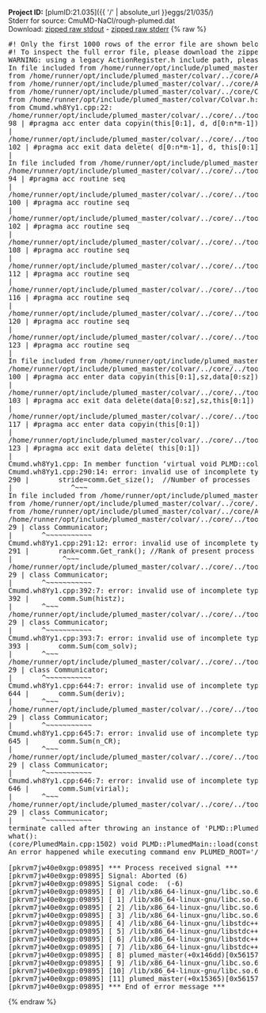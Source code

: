 **Project ID:** [plumID:21.035]({{ '/' | absolute_url }}eggs/21/035/)  
Stderr for source:  CmuMD-NaCl/rough-plumed.dat   
Download: [zipped raw stdout](rough-plumed.dat.plumed_master.stdout.txt.zip) - [zipped raw stderr](rough-plumed.dat.plumed_master.stderr.txt.zip) 
{% raw %}
<pre>
#! Only the first 1000 rows of the error file are shown below
#! To inspect the full error file, please download the zipped raw stderr file above
WARNING: using a legacy ActionRegister.h include path, please use <<#include "core/ActionRegister.h">>
In file included from /home/runner/opt/include/plumed_master/colvar/../core/../tools/Tools.h:27,
from /home/runner/opt/include/plumed_master/colvar/../core/Action.h:28,
from /home/runner/opt/include/plumed_master/colvar/../core/ActionAtomistic.h:25,
from /home/runner/opt/include/plumed_master/colvar/../core/Colvar.h:25,
from /home/runner/opt/include/plumed_master/colvar/Colvar.h:24,
from Cmumd.wh8Yy1.cpp:22:
/home/runner/opt/include/plumed_master/colvar/../core/../tools/Tensor.h:98: warning: ignoring ‘#pragma acc enter’ [-Wunknown-pragmas]
98 | #pragma acc enter data copyin(this[0:1], d, d[0:n*m-1])
|
/home/runner/opt/include/plumed_master/colvar/../core/../tools/Tensor.h:102: warning: ignoring ‘#pragma acc exit’ [-Wunknown-pragmas]
102 | #pragma acc exit data delete( d[0:n*m-1], d, this[0:1])
|
In file included from /home/runner/opt/include/plumed_master/colvar/../core/ActionAtomistic.h:27:
/home/runner/opt/include/plumed_master/colvar/../core/../tools/Pbc.h:94: warning: ignoring ‘#pragma acc routine’ [-Wunknown-pragmas]
94 | #pragma acc routine seq
|
/home/runner/opt/include/plumed_master/colvar/../core/../tools/Pbc.h:100: warning: ignoring ‘#pragma acc routine’ [-Wunknown-pragmas]
100 | #pragma acc routine seq
|
/home/runner/opt/include/plumed_master/colvar/../core/../tools/Pbc.h:102: warning: ignoring ‘#pragma acc routine’ [-Wunknown-pragmas]
102 | #pragma acc routine seq
|
/home/runner/opt/include/plumed_master/colvar/../core/../tools/Pbc.h:108: warning: ignoring ‘#pragma acc routine’ [-Wunknown-pragmas]
108 | #pragma acc routine seq
|
/home/runner/opt/include/plumed_master/colvar/../core/../tools/Pbc.h:112: warning: ignoring ‘#pragma acc routine’ [-Wunknown-pragmas]
112 | #pragma acc routine seq
|
/home/runner/opt/include/plumed_master/colvar/../core/../tools/Pbc.h:116: warning: ignoring ‘#pragma acc routine’ [-Wunknown-pragmas]
116 | #pragma acc routine seq
|
/home/runner/opt/include/plumed_master/colvar/../core/../tools/Pbc.h:120: warning: ignoring ‘#pragma acc routine’ [-Wunknown-pragmas]
120 | #pragma acc routine seq
|
/home/runner/opt/include/plumed_master/colvar/../core/../tools/Pbc.h:123: warning: ignoring ‘#pragma acc routine’ [-Wunknown-pragmas]
123 | #pragma acc routine seq
|
In file included from /home/runner/opt/include/plumed_master/colvar/../core/Colvar.h:27:
/home/runner/opt/include/plumed_master/colvar/../core/../tools/Matrix.h:100: warning: ignoring ‘#pragma acc enter’ [-Wunknown-pragmas]
100 | #pragma acc enter data copyin(this[0:1],sz,data[0:sz])
|
/home/runner/opt/include/plumed_master/colvar/../core/../tools/Matrix.h:103: warning: ignoring ‘#pragma acc exit’ [-Wunknown-pragmas]
103 | #pragma acc exit data delete(data[0:sz],sz,this[0:1])
|
/home/runner/opt/include/plumed_master/colvar/../core/../tools/Matrix.h:117: warning: ignoring ‘#pragma acc enter’ [-Wunknown-pragmas]
117 | #pragma acc enter data copyin(this[0:1])
|
/home/runner/opt/include/plumed_master/colvar/../core/../tools/Matrix.h:123: warning: ignoring ‘#pragma acc exit’ [-Wunknown-pragmas]
123 | #pragma acc exit data delete( this[0:1])
|
Cmumd.wh8Yy1.cpp: In member function ‘virtual void PLMD::colvar::CmuMD::calculate()’:
Cmumd.wh8Yy1.cpp:290:14: error: invalid use of incomplete type ‘class PLMD::Communicator’
290 |       stride=comm.Get_size();  //Number of processes
|              ^~~~
In file included from /home/runner/opt/include/plumed_master/colvar/../core/../tools/OFile.h:25,
from /home/runner/opt/include/plumed_master/colvar/../core/../tools/Log.h:25,
from /home/runner/opt/include/plumed_master/colvar/../core/Action.h:30:
/home/runner/opt/include/plumed_master/colvar/../core/../tools/FileBase.h:29:7: note: forward declaration of ‘class PLMD::Communicator’
29 | class Communicator;
|       ^~~~~~~~~~~~
Cmumd.wh8Yy1.cpp:291:12: error: invalid use of incomplete type ‘class PLMD::Communicator’
291 |       rank=comm.Get_rank(); //Rank of present process
|            ^~~~
/home/runner/opt/include/plumed_master/colvar/../core/../tools/FileBase.h:29:7: note: forward declaration of ‘class PLMD::Communicator’
29 | class Communicator;
|       ^~~~~~~~~~~~
Cmumd.wh8Yy1.cpp:392:7: error: invalid use of incomplete type ‘class PLMD::Communicator’
392 |       comm.Sum(histz);
|       ^~~~
/home/runner/opt/include/plumed_master/colvar/../core/../tools/FileBase.h:29:7: note: forward declaration of ‘class PLMD::Communicator’
29 | class Communicator;
|       ^~~~~~~~~~~~
Cmumd.wh8Yy1.cpp:393:7: error: invalid use of incomplete type ‘class PLMD::Communicator’
393 |       comm.Sum(com_solv);
|       ^~~~
/home/runner/opt/include/plumed_master/colvar/../core/../tools/FileBase.h:29:7: note: forward declaration of ‘class PLMD::Communicator’
29 | class Communicator;
|       ^~~~~~~~~~~~
Cmumd.wh8Yy1.cpp:644:7: error: invalid use of incomplete type ‘class PLMD::Communicator’
644 |       comm.Sum(deriv);
|       ^~~~
/home/runner/opt/include/plumed_master/colvar/../core/../tools/FileBase.h:29:7: note: forward declaration of ‘class PLMD::Communicator’
29 | class Communicator;
|       ^~~~~~~~~~~~
Cmumd.wh8Yy1.cpp:645:7: error: invalid use of incomplete type ‘class PLMD::Communicator’
645 |       comm.Sum(n_CR);
|       ^~~~
/home/runner/opt/include/plumed_master/colvar/../core/../tools/FileBase.h:29:7: note: forward declaration of ‘class PLMD::Communicator’
29 | class Communicator;
|       ^~~~~~~~~~~~
Cmumd.wh8Yy1.cpp:646:7: error: invalid use of incomplete type ‘class PLMD::Communicator’
646 |       comm.Sum(virial);
|       ^~~~
/home/runner/opt/include/plumed_master/colvar/../core/../tools/FileBase.h:29:7: note: forward declaration of ‘class PLMD::Communicator’
29 | class Communicator;
|       ^~~~~~~~~~~~
terminate called after throwing an instance of 'PLMD::Plumed::ExceptionError'
what():
(core/PlumedMain.cpp:1502) void PLMD::PlumedMain::load(const std::string&)
An error happened while executing command env PLUMED_ROOT='/home/runner/opt/lib/plumed_master' PLUMED_VERSION='2.11.0-dev' PLUMED_HTMLDIR='/home/runner/opt/share/doc/plumed_master' PLUMED_INCLUDEDIR='/home/runner/opt/include' PLUMED_PROGRAM_NAME='plumed_master' PLUMED_IS_INSTALLED='yes' "/home/runner/opt/lib/plumed_master"/scripts/mklib.sh -n -o ./Cmumd.2.11.0-dev.so Cmumd.cpp

[pkrvm7jw40e0xgp:09895] *** Process received signal ***
[pkrvm7jw40e0xgp:09895] Signal: Aborted (6)
[pkrvm7jw40e0xgp:09895] Signal code:  (-6)
[pkrvm7jw40e0xgp:09895] [ 0] /lib/x86_64-linux-gnu/libc.so.6(+0x45330)[0x7f50a8645330]
[pkrvm7jw40e0xgp:09895] [ 1] /lib/x86_64-linux-gnu/libc.so.6(pthread_kill+0x11c)[0x7f50a869eb2c]
[pkrvm7jw40e0xgp:09895] [ 2] /lib/x86_64-linux-gnu/libc.so.6(gsignal+0x1e)[0x7f50a864527e]
[pkrvm7jw40e0xgp:09895] [ 3] /lib/x86_64-linux-gnu/libc.so.6(abort+0xdf)[0x7f50a86288ff]
[pkrvm7jw40e0xgp:09895] [ 4] /lib/x86_64-linux-gnu/libstdc++.so.6(+0xa5ff5)[0x7f50a8aa5ff5]
[pkrvm7jw40e0xgp:09895] [ 5] /lib/x86_64-linux-gnu/libstdc++.so.6(+0xbb0da)[0x7f50a8abb0da]
[pkrvm7jw40e0xgp:09895] [ 6] /lib/x86_64-linux-gnu/libstdc++.so.6(_ZSt10unexpectedv+0x0)[0x7f50a8aa5a55]
[pkrvm7jw40e0xgp:09895] [ 7] /lib/x86_64-linux-gnu/libstdc++.so.6(+0xa5a6f)[0x7f50a8aa5a6f]
[pkrvm7jw40e0xgp:09895] [ 8] plumed_master(+0x146dd)[0x5615712c26dd]
[pkrvm7jw40e0xgp:09895] [ 9] /lib/x86_64-linux-gnu/libc.so.6(+0x2a1ca)[0x7f50a862a1ca]
[pkrvm7jw40e0xgp:09895] [10] /lib/x86_64-linux-gnu/libc.so.6(__libc_start_main+0x8b)[0x7f50a862a28b]
[pkrvm7jw40e0xgp:09895] [11] plumed_master(+0x15365)[0x5615712c3365]
[pkrvm7jw40e0xgp:09895] *** End of error message ***
</pre>
{% endraw %}
